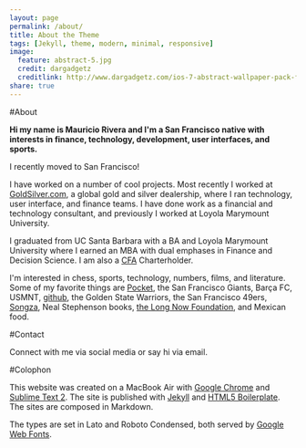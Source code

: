 ```yaml
---
layout: page
permalink: /about/
title: About the Theme
tags: [Jekyll, theme, modern, minimal, responsive]
image:
  feature: abstract-5.jpg
  credit: dargadgetz
  creditlink: http://www.dargadgetz.com/ios-7-abstract-wallpaper-pack-for-iphone-5-and-ipod-touch-retina/
share: true
---
```


#About

**Hi my name is **Mauricio Rivera** and I'm a San Francisco native with interests in finance, technology, development, user interfaces, and sports.**

I recently moved to San Francisco! 

I have worked on a number of cool projects. Most recently I worked at [GoldSilver.com](http://www.goldsilver.com), a global gold and silver dealership, where I ran technology, user interface, and finance teams. I have done work as a financial and technology consultant, and previously I worked at Loyola Marymount University. 

I graduated from UC Santa Barbara with a BA and Loyola Marymount University where I earned an MBA with dual emphases in Finance and Decision Science. I am also a [CFA](http://www.cfainstitute.org) Charterholder. 

I'm interested in chess, sports, technology, numbers, films, and literature. Some of my favorite things are [Pocket](http://getpocket.com), the San Francisco Giants, Barça FC, USMNT, [github](http://github.com), the Golden State Warriors, the San Francisco 49ers, [Songza](http://www.songza.com), Neal Stephenson books, [the Long Now Foundation](http://longnow.org/), and Mexican food.

#Contact

Connect with me via social media or say hi via email. 

#Colophon 

This website was created on a MacBook Air with [Google Chrome](https://www.google.com/intl/en/chrome/browser/) and [Sublime Text 2](http://www.sublimetext.com/2). The site is published with [Jekyll](http://jekyllrb.com/) and [HTML5 Boilerplate](http://html5boilerplate.com/). The sites are composed in Markdown.   

The types are set in Lato and Roboto Condensed, both served by [Google Web Fonts](http://www.google.com/fonts/). 
